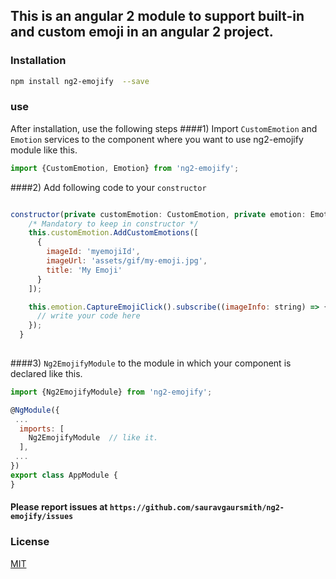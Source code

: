  ## This is an angular 2 module to support built-in and custom emoji in an angular 2 project.

 ### Installation

```sh
npm install ng2-emojify  --save
```
 ### use

After installation, use the following steps
####1) Import  `CustomEmotion` and `Emotion` services to the component where you want to use ng2-emojify module like this. 
```js
import {CustomEmotion, Emotion} from 'ng2-emojify';
```
####2) Add following code to your `constructor` 
```js

constructor(private customEmotion: CustomEmotion, private emotion: Emotion) {
    /* Mandatory to keep in constructor */
    this.customEmotion.AddCustomEmotions([
      {
        imageId: 'myemojiId',
        imageUrl: 'assets/gif/my-emoji.jpg',
        title: 'My Emoji'
      }
    ]);

    this.emotion.CaptureEmojiClick().subscribe((imageInfo: string) => {
      // write your code here
    });
  }
  
```

####3) `Ng2EmojifyModule` to the module in which your component is declared like this.

```js
import {Ng2EmojifyModule} from 'ng2-emojify';

@NgModule({
 ...
  imports: [
    Ng2EmojifyModule  // like it.
  ],
 ...
})
export class AppModule {
}

```

 #### Please report issues at `https://github.com/sauravgaursmith/ng2-emojify/issues`

 ### License

[MIT](LICENSE)
